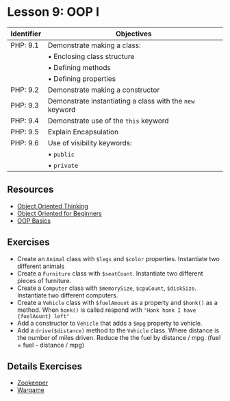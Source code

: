 # Lesson 9: OOP I

Identifier   | Objectives
-------------|------------
PHP: 9.1     | Demonstrate making a class:
             | &bull; Enclosing class structure
             | &bull; Defining methods
             | &bull; Defining properties
PHP: 9.2     | Demonstrate making a constructor
PHP: 9.3     | Demonstrate instantiating a class with the `new` keyword
PHP: 9.4     | Demonstrate use of the `this` keyword
PHP: 9.5     | Explain Encapsulation
PHP: 9.6     | Use of visibility keywords:
             | &bull; `public`
             | &bull; `private`

## Resources
- [Object Oriented Thinking](http://www.universocomputacao.com/object-oriented-thinking/)
- [Object Oriented for Beginners](http://code.tutsplus.com/tutorials/object-oriented-php-for-beginners--net-12762) 
- [OOP Basics](http://php.net/manual/en/language.oop5.basic.php)

## Exercises

- Create an `Animal` class with `$legs` and `$color` properties. Instantiate two different animals
- Create a `Furniture` class with `$seatCount`. Instantiate two different pieces of furniture.
- Create a `Computer` class with `$memorySize`, `$cpuCount`, `$diskSize`. Instantiate two different computers.
- Create a `Vehicle` class with `$fuelAmount` as a property and `$honk()` as a method. When `honk()` is called respond with `"Honk honk I have {fuelAount} left"`
 - Add a constructor to `Vehicle` that adds a `$mpg` property to vehicle.
 - Add a `drive($distance)` method to the `Vehicle` class. Where distance is the number of miles driven. Reduce the the fuel by distance / mpg. (fuel = fuel - distance / mpg)

## Details Exercises

- [Zookeeper](practice_zookeeper.md)
- [Wargame](practice_wargame.md)
